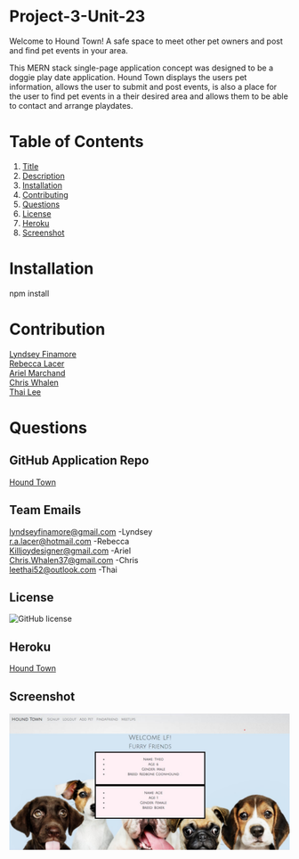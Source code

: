 # Project-3-Unit-23

Welcome to Hound Town! A safe space to meet other pet owners and post and find pet events in your area. 

This MERN stack single-page application concept was designed to be a doggie play date application. Hound Town displays the users pet information, allows the user to submit and post events, is also a place for the user to find pet events in a their desired area and allows them to be able to contact and arrange playdates.

# Table of Contents
1. [Title](Title)
2. [Description](#description)
3. [Installation](#installation)
4. [Contributing](#contribution)
5. [Questions](#questions)
6. [License](#license)
7. [Heroku](#Heroku)
8. [Screenshot](#screenshot)
# Installation 
npm install
# Contribution
<a href="https://github.com/Lyndseyfin">Lyndsey Finamore</a>
<br>
<a href="https://github.com/RLacer">Rebecca Lacer</a>
<br>
<a href="https://github.com/killjoyangel">Ariel Marchand</a>
<br>
<a href="https://github.com/CobaltFrostfish">Chris Whalen</a>
<br>
<a href="https://github.com/CoderLeE920">Thai Lee</a>
# Questions

## GitHub Application Repo
<a href="https://github.com/killjoyangel/Hound-Town">Hound Town</a>

## Team Emails
 lyndseyfinamore@gmail.com -Lyndsey
 <br>
 r.a.lacer@hotmail.com -Rebecca
 <br>
 Killjoydesigner@gmail.com -Ariel
 <br>
 Chris.Whalen37@gmail.com -Chris
 <br>
 leethai52@outlook.com -Thai

## License
![GitHub license](https://img.shields.io/badge/license-MIT-brightgreen)
## Heroku
<a href="">Hound Town</a>

## Screenshot
![screenshot](client/public/images/ss.jpg)


